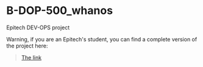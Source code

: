 # B-DOP-500_whanos
Epitech DEV-OPS project

Warning, if you are an Epitech's student, you can find a complete version of the project here:

> [The link](https://www.youtube.com/watch?v=iik25wqIuFo)
